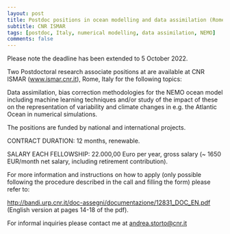 ```yaml
---
layout: post
title: Postdoc positions in ocean modelling and data assimilation (Rome, Italy)
subtitle: CNR ISMAR
tags: [postdoc, Italy, numerical modelling, data assimilation, NEMO]
comments: false
---
```

Please note the deadline has been extended to 5 October 2022.

Two Postdoctoral research associate positions at are available at CNR ISMAR (www.ismar.cnr.it), Rome, Italy for the following topics:

Data assimilation, bias correction methodologies for the NEMO ocean model including machine learning techniques and/or study of the impact of these on the representation of variability and climate changes in e.g. the Atlantic Ocean in numerical simulations.

The positions are funded by national and international projects.

CONTRACT DURATION: 12 months, renewable.

SALARY EACH FELLOWSHIP: 22.000,00 Euro per year, gross salary (~ 1650 EUR/month net salary, including retirement contribution).

For more information and instructions on how to apply (only possible following the procedure described in the call and filling the form) please refer to:

http://bandi.urp.cnr.it/doc-assegni/documentazione/12831_DOC_EN.pdf (English version at pages 14-18 of the pdf).

For informal inquiries please contact me at andrea.storto@cnr.it

